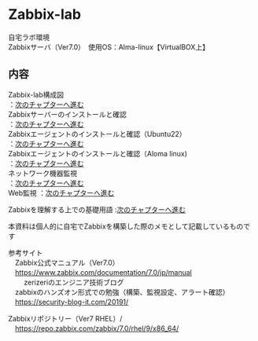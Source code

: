 # Zabbix-lab

自宅ラボ環境<br>
Zabbixサーバ（Ver7.0）　使用OS：Alma-linux【VirtualBOX上】<br>

## 内容<br>
Zabbix-lab構成図　　　　　　　　　     
：[次のチャプターへ進む](./ZabbixｰTraining-structure-diagram.md) <br>
Zabbixサーバーのインストールと確認　　  
：[次のチャプターへ進む](./ZabbixｰServer-install.md) <br>
Zabbixエージェントのインストールと確認（Ubuntu22）  
：[次のチャプターへ進む](./ZabbixｰAgent-install.md) <br>
Zabbixエージェントのインストールと確認（Aloma linux)<br>
：[次のチャプターへ進む](./ZabbixｰAgent-install(Alomalinux).md) <br>
ネットワーク機器監視　　　　　　　　    
：[次のチャプターへ進む](./Zabbix-network-monitoring.md) <br>
Web監視
：[次のチャプターへ進む](./Zabbix-Web-monitoring.md) <br>

Zabbixを理解する上での基礎用語
:[次のチャプターへ進む](./Zabbix-basic-terminology.md) <br>


本資料は個人的に自宅でZabbixを構築した際のメモとして記載しているものです<br>

参考サイト<br>
　Zabbix公式マニュアル（Ver7.0）<br>
　https://www.zabbix.com/documentation/7.0/jp/manual<br>
　
　zerizeriのエンジニア技術ブログ<br>
　zabbixのハンズオン形式での勉強（構築、監視設定、アラート確認）<br>
　https://security-blog-it.com/20191/<br>

  Zabbixリポジトリー（Ver7 RHEL）/<br>
  　https://repo.zabbix.com/zabbix/7.0/rhel/9/x86_64/<br>
   　


